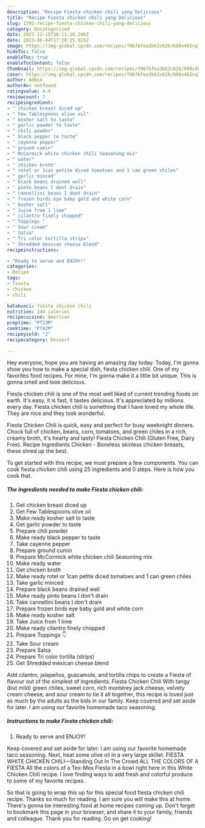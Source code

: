 ```yaml
---
description: "Recipe Fiesta chicken chili yang Delicious"
title: "Recipe Fiesta chicken chili yang Delicious"
slug: 1792-recipe-fiesta-chicken-chili-yang-delicious
category: Uncategorized
date: 2022-12-15T16:11:10.246Z
date: 2023-06-04T17:28:25.015Z
image: https://img-global.cpcdn.com/recipes/f067bfea3b62c626/680x482cq70/fiesta-chicken-chili-recipe-main-photo.jpg
hideToc: false
enableToc: true
enableTocContent: false
thumbnail: https://img-global.cpcdn.com/recipes/f067bfea3b62c626/680x482cq70/fiesta-chicken-chili-recipe-main-photo.jpg
cover: https://img-global.cpcdn.com/recipes/f067bfea3b62c626/680x482cq70/fiesta-chicken-chili-recipe-main-photo.jpg
author: Admin
authorAv: notfound
ratingvalue: 4.4
reviewcount: 7
recipeingredient:
- " chicken breast diced up"
- " Few Tablespoons olive oil"
- " kosher salt to taste"
- " garlic powder to taste"
- " chili powder"
- " black pepper to taste"
- " cayenne pepper"
- " ground cumin"
- " McCormick white chicken chili Seasoning mix"
- " water"
- " chicken broth"
- " rotel or 1can petite diced tomatoes and 1 can green chiles"
- " garlic minced"
- " black beans drained well"
- " pinto beans I dont drain"
- " cannellini beans I dont drain"
- " frozen birds eye baby gold and white corn"
- " kosher salt"
- " Juice from 1 lime"
- " cilantro finely chopped"
- " Toppings "
- " Sour cream"
- " Salsa"
- " Tri color tortilla strips"
- " Shredded mexican cheese blend"
recipeinstructions:

- "Ready to serve and ENJOY!"
categories:
- Recipe
tags:
- fiesta
- chicken
- chili

katakunci: fiesta chicken chili 
nutrition: 144 calories
recipecuisine: American
preptime: "PT23M"
cooktime: "PT42M"
recipeyield: "2"
recipecategory: Dessert

---
```



Hey everyone, hope you are having an amazing day today. Today, I'm gonna show you how to make a special dish, fiesta chicken chili. One of my favorites food recipes. For mine, I'm gonna make it a little bit unique. This is gonna smell and look delicious.

Fiesta chicken chili is one of the most well liked of current trending foods on earth. It's easy, it is fast, it tastes delicious. It's appreciated by millions every day. Fiesta chicken chili is something that I have loved my whole life. They are nice and they look wonderful.

Fiesta Chicken Chili is quick, easy and perfect for busy weeknight dinners. Chock full of chicken, beans, corn, tomatoes, and green chiles in a rich, creamy broth, it&#39;s hearty and tasty! Fiesta Chicken Chili (Gluten Free, Dairy Free). Recipe Ingredients Chicken - Boneless skinless chicken breasts, these shred up the best.


To get started with this recipe, we must prepare a few components. You can cook fiesta chicken chili using 25 ingredients and 0 steps. Here is how you cook that.

<!--inarticleads1-->

##### The ingredients needed to make Fiesta chicken chili:

1. Get  chicken breast diced up
1. Get  Few Tablespoons olive oil
1. Make ready  kosher salt to taste
1. Get  garlic powder to taste
1. Prepare  chili powder
1. Make ready  black pepper to taste
1. Take  cayenne pepper
1. Prepare  ground cumin
1. Prepare  McCormick white chicken chili Seasoning mix
1. Make ready  water
1. Get  chicken broth
1. Make ready  rotel or 1can petite diced tomatoes and 1 can green chiles
1. Take  garlic minced
1. Prepare  black beans drained well
1. Make ready  pinto beans I don&#39;t drain
1. Take  cannellini beans I don&#39;t drain
1. Prepare  frozen birds eye baby gold and white corn
1. Make ready  kosher salt
1. Take  Juice from 1 lime
1. Make ready  cilantro finely chopped
1. Prepare  Toppings 👇
1. Take  Sour cream
1. Prepare  Salsa
1. Prepare  Tri color tortilla (strips)
1. Get  Shredded mexican cheese blend


Add cilantro, jalapeños, guacamole, and tortilla chips to create a Fiesta of flavour out of the simplest of ingredients. Fiesta Chicken Chili With tangy (but mild) green chiles, sweet corn, rich monterey jack cheese, velvety cream cheese, and sour cream to tie it all together, this recipe is loved just as much by the adults as the kids in our family. Keep covered and set aside for later. I am using our favorite homemade taco seasoning. 

<!--inarticleads2-->

##### Instructions to make Fiesta chicken chili:


1. Ready to serve and ENJOY!

Keep covered and set aside for later. I am using our favorite homemade taco seasoning. Next, heat some olive oil in a very large skillet. FIESTA WHITE CHICKEN CHILI—Standing Out In The Crowd ALL THE COLORS OF A FIESTA All the colors of a Tex-Mex Fiesta in a bowl right here in this White Chicken Chili recipe. I love finding ways to add fresh and colorful produce to some of my favorite recipes. 

So that is going to wrap this up for this special food fiesta chicken chili recipe. Thanks so much for reading. I am sure you will make this at home. There's gonna be interesting food at home recipes coming up. Don't forget to bookmark this page in your browser, and share it to your family, friends and colleague. Thank you for reading. Go on get cooking!
